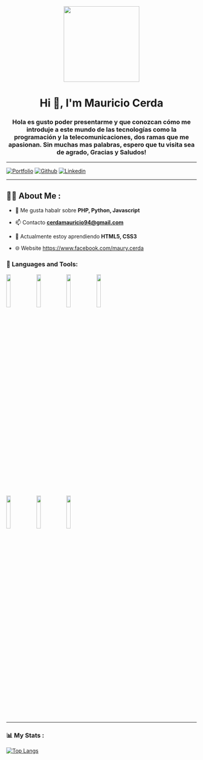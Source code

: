 <div id="header" align="center">
    <img src="https://media.giphy.com/media/QZkpIdieotn3i/giphy.gif" width="200" />
    <h1 align="center">Hi 👋, I'm Mauricio Cerda</h1>
    <h3 align="center">Hola es gusto poder presentarme y que conozcan cómo me introduje a este mundo de las tecnologías como la programación y la telecomunicaciones, dos ramas que me apasionan. Sin muchas mas palabras, espero que tu visita sea de agrado, Gracias y Saludos!</h3>
</div>

---
[![Portfolio](https://img.shields.io/badge/-Portfolio-red?style=flat&logo=appveyor&logoColor=white)](https:)
[![Github](https://img.shields.io/badge/-Github-000?style=flat&logo=Github&logoColor=white)](https://github.com/MauryCerda)
[![Linkedin](https://img.shields.io/badge/-LinkedIn-blue?style=flat&logo=Linkedin&logoColor=white)](https:)

---

## 👨‍💻 About Me :

- 💬 Me gusta habalr sobre **PHP, Python, Javascript**

- 📫 Contacto **cerdamauricio94@gmail.com**

- 🌱 Actualmente estoy aprendiendo **HTML5, CSS3**

- 🌐 Website https://www.facebook.com/maury.cerda

<div align="left">
    <h3>🔨 Languages and Tools:</h3>
    <div>
        <code><img width="15%" src="https://www.vectorlogo.zone/logos/javascript/javascript-ar21.svg"></code>
 	<code><img width="15%" src="https://www.vectorlogo.zone/logos/typescriptlang/typescriptlang-ar21.svg"></code>
  	<code><img width="15%" src="https://www.vectorlogo.zone/logos/python/python-ar21.svg"></code>
  	<code><img width="15%" src="https://www.vectorlogo.zone/logos/getbootstrap/getbootstrap-ar21.svg"></code>
	<br />
 	<code><img width="15%" src="https://www.vectorlogo.zone/logos/mysql/mysql-ar21.svg"></code>
  	<code><img width="15%" src="https://www.vectorlogo.zone/logos/angular/angular-ar21.svg"></code>
   	<code><img width="15%" src="https://www.vectorlogo.zone/logos/git-scm/git-scm-ar21.svg"></code>
	
  <br />
      </div>
</div>

---

### 📊 My Stats :
[![Top Langs](https://github-readme-stats.vercel.app/api/top-langs/?username=YouDevs&theme=tokyonight)](https://github.com/anuraghazra/github-readme-stats)
		
		
